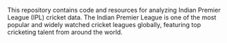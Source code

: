 This repository contains code and resources for analyzing Indian Premier League (IPL) cricket data. The Indian Premier League is one of the most popular and widely watched cricket leagues globally, featuring top cricketing talent from around the world.

